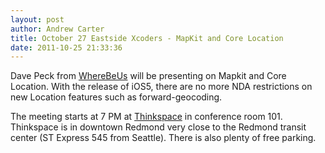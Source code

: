 ```yaml
--- 
layout: post
author: Andrew Carter
title: October 27 Eastside Xcoders - MapKit and Core Location
date: 2011-10-25 21:33:36
---
```


Dave Peck from [WhereBeUs](http://www.wherebe.us) will be presenting on Mapkit and Core Location. With the release of iOS5, there are no more NDA restrictions on new Location features such as forward-geocoding.
 
The meeting starts at 7 PM at [Thinkspace](http://www.thinkspace.com/about/location) in conference room 101. Thinkspace is in downtown Redmond very close to the Redmond transit center (ST Express 545 from Seattle). There is also plenty of free parking.